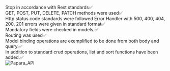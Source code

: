  Stop in accordance with Rest standards✅ <br>
 GET, POST, PUT, DELETE, PATCH methods were used✅<br>
 Http status code standards were followed Error Handler with 500, 400, 404, 200, 201 errors were given in standard format✅<br>
 Mandatory fields were checked in models.✅<br>
 Routing was used✅<br>
 Model binding operations are exemplified to be done from both body and query.✅<br>
 In addition to standard crud operations, list and sort functions have been added.✅<br>
![Papara_API](https://github.com/batuhanlog/.Net_Practices/assets/82649079/9691159c-d4eb-4f9c-b05a-50191baa5968)
